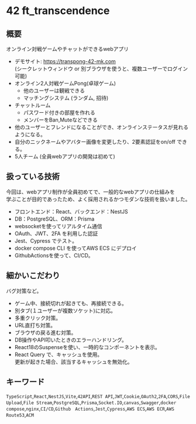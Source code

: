 # 42 ft_transcendence

## 概要

オンライン対戦ゲームやチャットができるwebアプリ

- デモサイト: https://transpong-42-mk.com <br>
  (シークレットウィンドウ or 別ブラウザを使うと、複数ユーザーでログイン可能)
- オンライン2人対戦ゲームPong(卓球ゲーム)
  - 他のユーザーは観戦できる
  - マッチングシステム (ランダム, 招待)
- チャットルーム
  - パスワード付きの部屋を作れる
  - メンバーをBan,Muteなどできる
- 他のユーザーとフレンドになることができ、オンラインステータスが見れるようになる。
- 自分のニックネームやアバター画像を変更したり、2要素認証をon/off できる。
- 5人チーム (全員webアプリの開発は初めて)

## 扱っている技術

今回は、webアプリ制作が全員初めてで、一般的なwebアプリの仕組みを<br>
学ぶことが目的であったため、よく採用されるかつモダンな技術を扱いました。

- フロントエンド：React、バックエンド：NestJS
- DB：PostgreSQL、ORM：Prisma
- websocketを使ってリアルタイム通信
- OAuth、JWT、2FA を利用した認証
- Jest、Cypress でテスト。
- docker compose CLI を使ってAWS ECS にデプロイ
- GithubActionsを使って、CI/CD。

## 細かいこだわり

バグ対策など。

- ゲーム中、接続切れが起きても、再接続できる。
- 別タブ(１ユーザーが複数ソケット)に対応。
- 多重クリック対策。
- URL直打ち対策。
- ブラウザの戻る進む対策。
- DB操作やAPI叩いたときのエラーハンドリング。
- React18のSuspenseを使い、一時的なコンポーネントを表示。
- React Query で、キャッシュを使用。<br>
  更新が起きた場合、該当するキャッシュを無効化。

## キーワード

`TypeScript`,`React`,`NestJS`,`Vite`,`42API`,`REST API`,`JWT`,`Cookie`,`OAuth2`,`2FA`,`CORS`,`File Upload`,`File Stream`,`PostgreSQL`,`Prisma`,`Socket.IO`,`canvas`,`Swagger`,`docker compose`,`nginx`,`CI/CD`,`Github　Actions`,`Jest`,`Cypress`,`AWS ECS`,`AWS ECR`,`AWS Route53`,`ACM`
